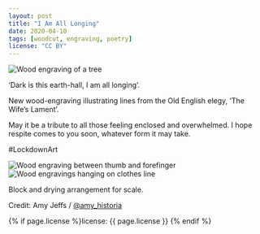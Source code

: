 ```yaml
---
layout: post
title: "I Am All Longing"
date: 2020-04-10
tags: [woodcut, engraving, poetry]
license: "CC BY"
---
```


![Wood engraving of a tree]({{site.baseurl}}/assets/img/wifes-lament1.jpg)

‘Dark is this earth-hall, I am all longing’.

New wood-engraving illustrating lines from the Old English elegy, ‘The Wife’s Lament’.

May it be a tribute to all those feeling enclosed and overwhelmed. I hope respite comes to you soon, whatever form it may take.

 #LockdownArt

![Wood engraving between thumb and forefinger]({{site.baseurl}}/assets/img/wifes-lament2.jpg)
![Wood engravings hanging on clothes line]({{site.baseurl}}/assets/img/wifes-lament3.jpg)

Block and drying arrangement for scale.

Credit: Amy Jeffs / [@amy_historia](https://twitter.com/amy_historia)

{% if page.license %}license: {{ page.license }} {% endif %}
